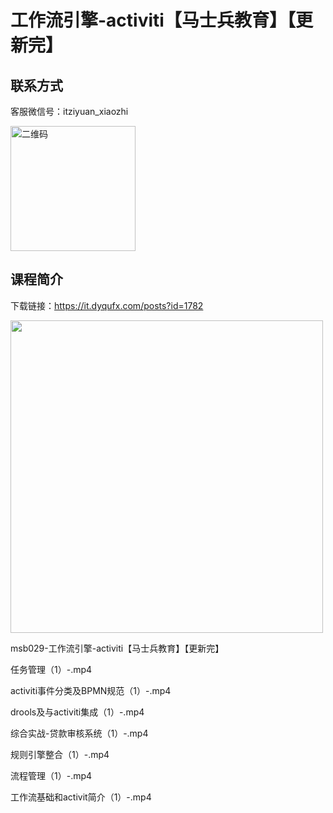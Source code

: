 # 工作流引擎-activiti【马士兵教育】【更新完】

## 联系方式

客服微信号：itziyuan_xiaozhi

<img src="https://ziyuanyun.oss-cn-guangzhou.aliyuncs.com/common/20240614073449/666b82192834a.jpg" width="200" height="200" alt="二维码">

## 课程简介

下载链接：https://it.dyqufx.com/posts?id=1782

<img src="https://ziyuanyun.oss-cn-guangzhou.aliyuncs.com/yun/20240515183533/66448ff51c6d7.jpg" width="500" alt="">

  msb029-工作流引擎-activiti【马士兵教育】【更新完】

 任务管理（1）-.mp4

 activiti事件分类及BPMN规范（1）-.mp4

 drools及与activiti集成（1）-.mp4

 综合实战-贷款审核系统（1）-.mp4

 规则引擎整合（1）-.mp4

 流程管理（1）-.mp4

 工作流基础和activit简介（1）-.mp4

  